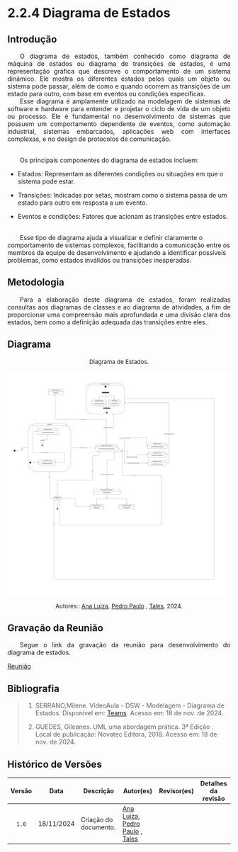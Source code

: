 # 2.2.4 Diagrama de Estados

## Introdução
<p align="justify">&emsp;&emsp;O diagrama de estados, também conhecido como diagrama de máquina de estados ou diagrama de transições de estados, é uma representação gráfica que descreve o comportamento de um sistema dinâmico. Ele mostra os diferentes estados pelos quais um objeto ou sistema pode passar, além de como e quando ocorrem as transições de um estado para outro, com base em eventos ou condições específicas.
<br>&emsp;&emsp;Esse diagrama é amplamente utilizado na modelagem de sistemas de software e hardware para entender e projetar o ciclo de vida de um objeto ou processo. Ele é fundamental no desenvolvimento de sistemas que possuem um comportamento dependente de eventos, como automação industrial, sistemas embarcados, aplicações web com interfaces complexas, e no design de protocolos de comunicação.

<br>&emsp;&emsp;Os principais componentes do diagrama de estados incluem:

- Estados: Representam as diferentes condições ou situações em que o sistema pode estar.

- Transições: Indicadas por setas, mostram como o sistema passa de um estado para outro em resposta a um evento.
- Eventos e condições: Fatores que acionam as transições entre estados.

<br>&emsp;&emsp;Esse tipo de diagrama ajuda a visualizar e definir claramente o comportamento de sistemas complexos, facilitando a comunicação entre os membros da equipe de desenvolvimento e ajudando a identificar possíveis problemas, como estados inválidos ou transições inesperadas.

## Metodologia

<p align="justify">&emsp;&emsp;Para a elaboração deste diagrama de estados, foram realizadas consultas aos diagramas de classes e ao diagrama de atividades, a fim de proporcionar uma compreensão mais aprofundada e uma divisão clara dos estados, bem como a definição adequada das transições entre eles.

## Diagrama



<font size="2"><p style="text-align: center">Diagrama de Estados.</p></font>

<center>

![Diagrama de Estados](assets/Diagrama_Estados.svg)

</center>

<font size="2"><p style="text-align: center">Autores:: [Ana Luiza][AnaGH], [Pedro Paulo][PedroPGH] , [Tales][TalesGH], 2024.</p></font>


## Gravação da Reunião

<p align="justify">&emsp;&emsp;Segue o link da gravação da reunião para desenvolvimento do diagrama de estados.

[Reunião](https://unbbr.sharepoint.com/sites/Grupo5-ArqDSW2024.2/_layouts/15/stream.aspx?id=%2Fsites%2FGrupo5%2DArqDSW2024%2E2%2FDocumentos%20Compartilhados%2FGeneral%2FRecordings%2FReuni%C3%A3o%20em%20para%20realiza%C3%A7%C3%A3o%20do%20diagram%20de%20estado%2D20241118%5F232048%2DGrava%C3%A7%C3%A3o%20de%20Reuni%C3%A3o%2Emp4&referrer=StreamWebApp%2EWeb&referrerScenario=AddressBarCopied%2Eview%2E50507529%2D9bce%2D4825%2Dae28%2D8307f376e042)



## Bibliografia

> 1. SERRANO,Milene. VídeoAula - DSW - Modelagem - Diagrama de Estados. Disponível em: [Teams](https://unbbr-my.sharepoint.com/personal/mileneserrano_unb_br/_layouts/15/stream.aspx?id=%2Fpersonal%2Fmileneserrano%5Funb%5Fbr%2FDocuments%2FArqDSW%20%2D%20V%C3%ADdeosOriginais%2F06d%20%2D%20VideoAula%20%2D%20DSW%2DModelagem%20%2D%20Estados%2Emp4&ga=1&referrer=StreamWebApp%2EWeb&referrerScenario=AddressBarCopied%2Eview%2E850a1f2a%2Df8ae%2D4267%2D953f%2Db0e5accfba65). Acesso em: 18 de nov. de 2024.
>
> 2. GUEDES, Gileanes. UML uma abordagem prática. 3ª Edição . Local de publicação: Novatec Editora, 2018. Acesso em: 18 de nov. de 2024.

## Histórico de Versões

| Versão | Data | Descrição | Autor(es) | Revisor(es) | Detalhes da revisão |
| :----: | :--: | --------- | ----------- | ------ | :---: |
| `1.0`  | 18/11/2024 | Criação do documento. |[Ana Luiza][AnaGH], [Pedro Paulo][PedroPGH] , [Tales][TalesGH]  |  |  | 

[AnaGH]: https://github.com/analufernanndess
[CainaGH]: https://github.com/freitasc
[ClaudioGH]: https://github.com/claudiohsc
[EliasGH]: https://github.com/EliasOliver21
[GuilhermeGH]: https://github.com/gmeister18
[JoelGH]: https://github.com/JoelSRangel
[KathlynGH]: https://github.com/klmurussi
[PabloGH]: https://github.com/pabloheika
[PedroRGH]: https://github.com/pedro-rodiguero
[PedroPGH]: https://github.com/Pedrin0030
[SamuelGH]: https://github.com/samuelalvess
[TalesGH]: https://github.com/TalesRG

